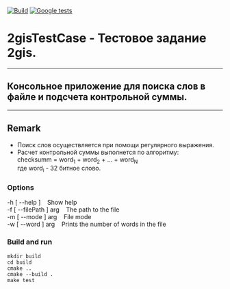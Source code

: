 [![Build](https://github.com/oleg951/2gisTestCase/actions/workflows/2GisBuildAndTest.yml/badge.svg)](https://github.com/oleg951/2gisTestCase/actions/workflows/2GisBuildAndTest.yml)
[![Google tests](https://github.com/oleg951/2gisTestCase/actions/workflows/2GisBuildAndTest.yml/badge.svg)](https://github.com/oleg951/2gisTestCase/actions/workflows/2GisBuildAndTest.yml)

# 2gisTestCase - Тестовое задание 2gis.
___
## Консольное приложение для поиска слов в файле и подсчета контрольной суммы.
___
## Remark
+ Поиск слов осуществляется при помощи регулярного выражения.
+ Расчет контрольной суммы выполнется по алгоритму:<br>
checksumm = word<sub>1</sub> + word<sub>2</sub> + ... + word<sub>N</sub><br>
где word<sub>i</sub> - 32 битное слово.<br>
### Options
  -h [ --help ]&nbsp;&nbsp;&nbsp;&nbsp;Show help<br>
  -f [ --filePath ] arg&nbsp;&nbsp;&nbsp;&nbsp;The path to the file<br>
  -m [ --mode ] arg&nbsp;&nbsp;&nbsp;&nbsp;File mode<br>
  -w [ --word ] arg&nbsp;&nbsp;&nbsp;&nbsp;Prints the number of words in the file<br>
 
### Build and run
```
mkdir build
cd build
cmake ..
cmake --build .
make test
```



